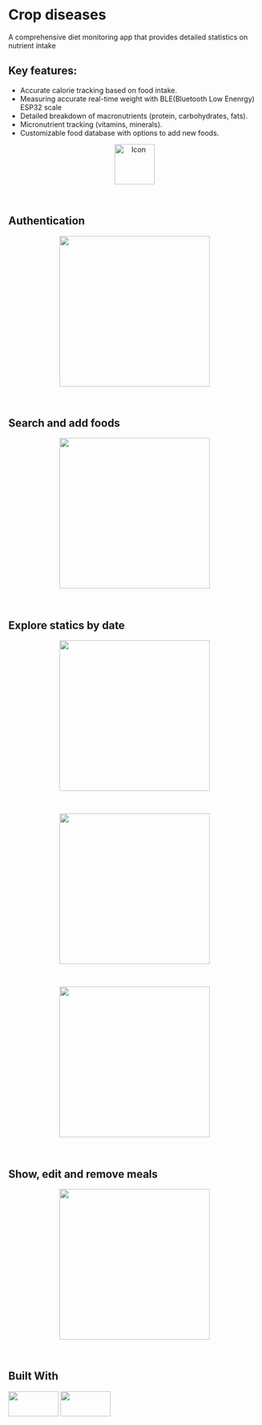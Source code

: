 # Crop diseases
 A comprehensive diet monitoring app that provides detailed statistics on nutrient intake

 ## Key features:
 - Accurate calorie tracking based on food intake.
 - Measuring accurate real-time weight with BLE(Bluetooth Low Enenrgy) ESP32 scale
 - Detailed breakdown of macronutrients (protein, carbohydrates, fats).
 - Micronutrient tracking (vitamins, minerals).
 - Customizable food database with options to add new foods.

<div align="center">
  <a>
    <img src="screenShots/icon.png" alt="Icon" width="80" height="80">
  </a>
</div>

<p>&nbsp;</p>

## Authentication
<center><img src="screenShots/login.jpg" width="300"></center>

<p>&nbsp;</p>

## Search and add foods
<center><img src="screenShots/search.jpg" width="300"></center>

<p>&nbsp;</p>

## Explore statics by date
<center><img src="screenShots/date.jpg" width="300"></center>
<p>&nbsp;</p>
<center><img src="screenShots/bar.jpg" width="300"></center>
<p>&nbsp;</p>
<center><img src="screenShots/pie.jpg" width="300"></center>

<p>&nbsp;</p>

## Show, edit and remove meals
<center><img src="screenShots/meal.jpg" width="300"></center>

<p>&nbsp;</p>

## Built With
<img src="https://storage.googleapis.com/cms-storage-bucket/6a07d8a62f4308d2b854.svg" width=100 height=50>
<img src="https://dart.dev/assets/img/logo/logo-white-text.svg" width=100 height=50>




<!---
## Game rules:
This game is a modified 2P chess with all chess rules plus some features:

<p>&nbsp;</p>

### Winner:
If game ends by checkmate or stalemate, winner is player who has more scores,
but if a player presses Surrend, other player wins.

<p>&nbsp;</p>

### Score:
Score is the key to win in this game, some movement have score:
- Hit: Pawn-> +3 , Queen-> +15 , others-> +8 (you can't hit the king!)
- Pawn pass away half of board: +3 
- Check enemy king: +10
- Checkmate: +50
- Extra move: if you have 30 scores, you can make an extra move!

<p>&nbsp;</p>

### Negative score:
Some works increases your negative score , if your negative score reachs 15 , you will have a random move on a random piece.
- Undo: return last moved piece and adds 5 negative scores
- Touch piece: if you choose a moveable piece and reselct in this turn, you'll get 5 negative scores 

<p>&nbsp;</p>

### Important notes
- Game has auto save and you can continue crashed or closed games
- Negative scores won't be saved in file
- For game name, if a file exists with the same name, file will be overwriten
- In promotion, if you don't choose any chessman, game will crash, but you can continue game by laoding it
- Canceling game will delete save file and restarting will clear move history in file
- Saved Files with free spaces or unreadable moves, won't be opened
 
<p>&nbsp;</p>

 
## Load Game
[![Load Screen Shot][Load]][Load]

<p>&nbsp;</p>

## Promotion Dialog
[![Promotion Screen Shot][Promotion]][Promotion]

--->
